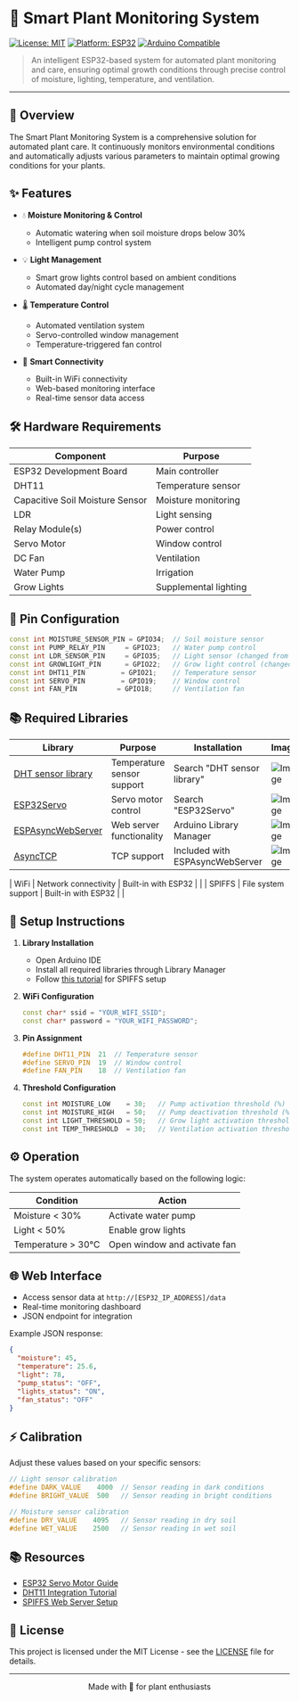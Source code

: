 # 🌱 Smart Plant Monitoring System

[![License: MIT](https://img.shields.io/badge/License-MIT-yellow.svg)](https://opensource.org/licenses/MIT)
[![Platform: ESP32](https://img.shields.io/badge/Platform-ESP32-blue.svg)](https://www.espressif.com/en/products/socs/esp32)
[![Arduino Compatible](https://img.shields.io/badge/Arduino-Compatible-green.svg)](https://www.arduino.cc/)

> An intelligent ESP32-based system for automated plant monitoring and care, ensuring optimal growth conditions through precise control of moisture, lighting, temperature, and ventilation.

---

## 📌 Overview

The Smart Plant Monitoring System is a comprehensive solution for automated plant care. It continuously monitors environmental conditions and automatically adjusts various parameters to maintain optimal growing conditions for your plants.

## ✨ Features

- 💧 **Moisture Monitoring & Control**
  - Automatic watering when soil moisture drops below 30%
  - Intelligent pump control system
  
- 💡 **Light Management**
  - Smart grow lights control based on ambient conditions
  - Automated day/night cycle management
  
- 🌡️ **Temperature Control**
  - Automated ventilation system
  - Servo-controlled window management
  - Temperature-triggered fan control
  
- 📱 **Smart Connectivity**
  - Built-in WiFi connectivity
  - Web-based monitoring interface
  - Real-time sensor data access

## 🛠️ Hardware Requirements

| Component | Purpose |
|-----------|---------|
| ESP32 Development Board | Main controller |
| DHT11 | Temperature sensor |
| Capacitive Soil Moisture Sensor | Moisture monitoring |
| LDR | Light sensing |
| Relay Module(s) | Power control |
| Servo Motor | Window control |
| DC Fan | Ventilation |
| Water Pump | Irrigation |
| Grow Lights | Supplemental lighting |

## 📍 Pin Configuration

```cpp
const int MOISTURE_SENSOR_PIN = GPIO34;  // Soil moisture sensor
const int PUMP_RELAY_PIN     = GPIO23;   // Water pump control
const int LDR_SENSOR_PIN     = GPIO35;   // Light sensor (changed from GPIO34)
const int GROWLIGHT_PIN      = GPIO22;   // Grow light control (changed from GPIO23)
const int DHT11_PIN         = GPIO21;    // Temperature sensor
const int SERVO_PIN         = GPIO19;    // Window control
const int FAN_PIN          = GPIO18;     // Ventilation fan
```

## 📚 Required Libraries

| Library | Purpose | Installation | Image |
|---------|---------|--------------|---------|
| [DHT sensor library](https://github.com/adafruit/DHT-sensor-library) | Temperature sensor support | Search "DHT sensor library" | ![Image](https://github.com/user-attachments/assets/3bb4724d-0aab-4e07-8d71-8ce16252c588) |
| [ESP32Servo](https://github.com/madhephaestus/ESP32Servo) | Servo motor control | Search "ESP32Servo" | ![Image](https://github.com/user-attachments/assets/5cfff47a-886c-4f9a-a4a5-0355bb08ab34) |
| [ESPAsyncWebServer](https://github.com/me-no-dev/ESPAsyncWebServer) | Web server functionality | Arduino Library Manager | ![Image](https://github.com/user-attachments/assets/05dc1336-a1f5-4dec-9794-0c5b12104a7d) |
| [AsyncTCP](https://github.com/me-no-dev/AsyncTCP) | TCP support | Included with ESPAsyncWebServer | ![Image](https://github.com/user-attachments/assets/ec9d5e42-5280-403a-8e7b-c94dd48df12d) |

| WiFi | Network connectivity | Built-in with ESP32 | |
| SPIFFS | File system support | Built-in with ESP32 | |

## 🚀 Setup Instructions

1. **Library Installation**
   - Open Arduino IDE
   - Install all required libraries through Library Manager
   - Follow [this tutorial](https://www.youtube.com/watch?v=9i1nDUoDRcI) for SPIFFS setup

2. **WiFi Configuration**
   ```cpp
   const char* ssid = "YOUR_WIFI_SSID";
   const char* password = "YOUR_WIFI_PASSWORD";
   ```

3. **Pin Assignment**
   ```cpp
   #define DHT11_PIN  21  // Temperature sensor
   #define SERVO_PIN  19  // Window control
   #define FAN_PIN    18  // Ventilation fan
   ```

4. **Threshold Configuration**
   ```cpp
   const int MOISTURE_LOW    = 30;   // Pump activation threshold (%)
   const int MOISTURE_HIGH   = 50;   // Pump deactivation threshold (%)
   const int LIGHT_THRESHOLD = 50;   // Grow light activation threshold (%)
   const int TEMP_THRESHOLD  = 30;   // Ventilation activation threshold (°C)
   ```

## ⚙️ Operation

The system operates automatically based on the following logic:

| Condition | Action |
|-----------|--------|
| Moisture < 30% | Activate water pump |
| Light < 50% | Enable grow lights |
| Temperature > 30°C | Open window and activate fan |

## 🌐 Web Interface

- Access sensor data at `http://[ESP32_IP_ADDRESS]/data`
- Real-time monitoring dashboard
- JSON endpoint for integration

Example JSON response:
```json
{
  "moisture": 45,
  "temperature": 25.6,
  "light": 78,
  "pump_status": "OFF",
  "lights_status": "ON",
  "fan_status": "OFF"
}
```

## ⚡ Calibration

Adjust these values based on your specific sensors:

```cpp
// Light sensor calibration
#define DARK_VALUE    4000  // Sensor reading in dark conditions
#define BRIGHT_VALUE  500   // Sensor reading in bright conditions

// Moisture sensor calibration
#define DRY_VALUE    4095   // Sensor reading in dry soil
#define WET_VALUE    2500   // Sensor reading in wet soil
```

## 📚 Resources

- [ESP32 Servo Motor Guide](https://randomnerdtutorials.com/esp32-servo-motor-web-server-arduino-ide/)
- [DHT11 Integration Tutorial](https://esp32io.com/tutorials/esp32-dht11)
- [SPIFFS Web Server Setup](https://randomnerdtutorials.com/esp32-web-server-spiffs-spi-flash-file-system/)

## 📝 License

This project is licensed under the MIT License - see the [LICENSE](LICENSE) file for details.

---

<p align="center">Made with 💚 for plant enthusiasts</p>
